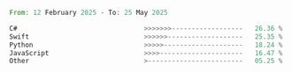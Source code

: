 <!--START_SECTION:Languages-->

```rust
From: 12 February 2025 - To: 25 May 2025

C#                                >>>>>>>------------------   26.36 %
Swift                             >>>>>>-------------------   25.35 %
Python                            >>>>>--------------------   18.24 %
JavaScript                        >>>>---------------------   16.47 %
Other                             >------------------------   05.25 %
```

<!--END_SECTION:Languages-->
